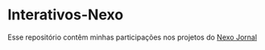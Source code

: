 # Interativos-Nexo
Esse repositório contêm minhas participações nos projetos do [Nexo Jornal](https://www.nexojornal.com.br/)

